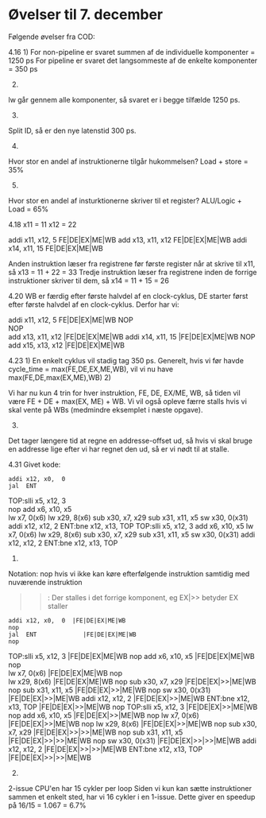 # Øvelser til 7. december

Følgende øvelser fra COD:

4.16
1)
For non-pipeline er svaret summen af de individuelle komponenter = 1250 ps
For pipeline er svaret det langsommeste af de enkelte komponenter = 350 ps

2)
lw går gennem alle komponenter, så svaret er i begge tilfælde 1250 ps.

3)
Split ID, så er den nye latenstid 300 ps.

4)
Hvor stor en andel af instruktionerne tilgår hukommelsen?
Load + store = 35%

5)
Hvor stor en andel af insturktionerne skriver til et register?
ALU/Logic + Load = 65%

4.18
x11 = 11
x12 = 22

addi x11, x12, 5    FE|DE|EX|ME|WB
add  x13, x11, x12     FE|DE|EX|ME|WB
addi x14, x11, 15         FE|DE|EX|ME|WB

Anden instruktion læser fra registrene før første register når at skrive til x11, så  x13 = 11 + 22 = 33
Tredje instruktion læser fra registrene inden de forrige instruktioner skriver til dem, så x14 = 11 + 15 = 26

4.20
WB er færdig efter første halvdel af en clock-cyklus, DE starter først efter første halvdel af en clock-cyklus. Derfor har vi:

addi x11, x12, 5    FE|DE|EX|ME|WB
NOP                   
NOP                      
add  x13, x11, x12          |FE|DE|EX|ME|WB
addi x14, x11, 15              |FE|DE|EX|ME|WB
NOP                               
add  x15, x13, x12                   |FE|DE|EX|ME|WB

4.23 
1)
En enkelt cyklus vil stadig tag 350 ps.
Generelt, hvis vi før havde cycle_time = max(FE,DE,EX,ME,WB), vil vi nu have max(FE,DE,max(EX,ME),WB)
2)

Vi har nu kun 4 trin for hver instruktion, FE, DE, EX/ME, WB, så tiden vil være FE + DE + max(EX, ME) + WB. Vi vil også opleve færre stalls hvis vi skal vente på WBs (medmindre eksemplet i næste opgave).

3)
Det tager længere tid at regne en addresse-offset ud, så hvis vi skal bruge en addresse lige efter vi har regnet den ud, så er vi nødt til at stalle.


4.31
Givet kode:

    addi x12, x0,  0   
    jal  ENT             
TOP:slli x5,  x12, 3        
    nop
    add  x6,  x10, x5       
    lw   x7,  0(x6)
    lw   x29, 8(x6)
    sub  x30, x7,  x29
    sub  x31, x11, x5
    sw   x30, 0(x31)
    addi x12, x12, 2
ENT:bne  x12, x13, TOP
TOP:slli x5,  x12, 3
    add  x6,  x10, x5
    lw   x7,  0(x6)
    lw   x29, 8(x6)
    sub  x30, x7,  x29
    sub  x31, x11, x5
    sw   x30, 0(x31)
    addi x12, x12, 2
ENT:bne  x12, x13, TOP

1)
Notation: nop hvis vi ikke kan køre efterfølgende instruktion samtidig med nuværende instruktion
>>: Der stalles i det forrige komponent, eg EX|>> betyder EX staller


    addi x12, x0,  0  |FE|DE|EX|ME|WB
    nop                
    jal  ENT             |FE|DE|EX|ME|WB
    nop
TOP:slli x5,  x12, 3        |FE|DE|EX|ME|WB
    nop
    add  x6,  x10, x5          |FE|DE|EX|ME|WB
    nop                       
    lw   x7,  0(x6)               |FE|DE|EX|ME|WB
    nop     
    lw   x29, 8(x6)                  |FE|DE|EX|ME|WB
    nop
    sub  x30, x7,  x29                  |FE|DE|EX|>>|ME|WB
    nop
    sub  x31, x11, x5                      |FE|DE|EX|>>|ME|WB
    nop
    sw   x30, 0(x31)                          |FE|DE|EX|>>|ME|WB
    addi x12, x12, 2                          |FE|DE|EX|>>|ME|WB
ENT:bne  x12, x13, TOP                           |FE|DE|EX|>>|ME|WB
    nop
TOP:slli x5,  x12, 3                                |FE|DE|EX|>>|ME|WB
    nop
    add  x6,  x10, x5                                  |FE|DE|EX|>>|ME|WB
    nop
    lw   x7,  0(x6)                                       |FE|DE|EX|>>|ME|WB
    nop
    lw   x29, 8(x6)                                          |FE|DE|EX|>>|ME|WB
    nop
    sub  x30, x7,  x29                                          |FE|DE|EX|>>|>>|ME|WB
    nop
    sub  x31, x11, x5                                              |FE|DE|EX|>>|>>|ME|WB
    nop
    sw   x30, 0(x31)                                                  |FE|DE|EX|>>|>>|ME|WB
    addi x12, x12, 2                                                  |FE|DE|EX|>>|>>|ME|WB
ENT:bne  x12, x13, TOP                                                   |FE|DE|EX|>>|>>|ME|WB


2)
2-issue CPU'en har 15 cykler per loop
Siden vi kun kan sætte instruktioner sammen et enkelt sted, har vi 16 cykler i en 1-issue.
Dette giver en speedup på 16/15 = 1.067 = 6.7%




